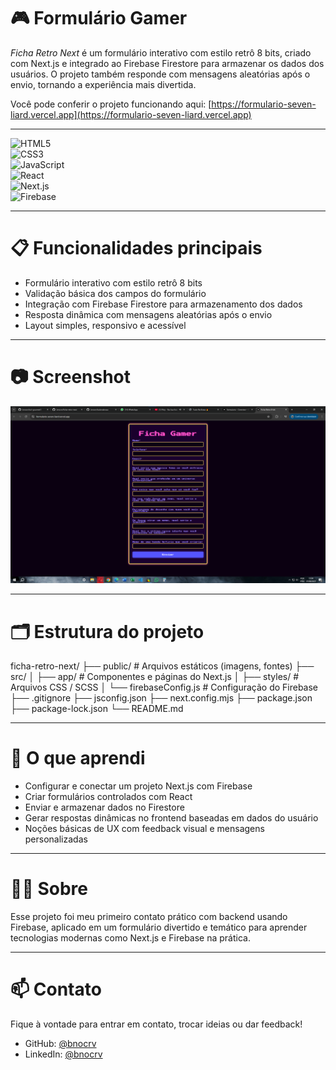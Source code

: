 # 🎮 Formulário Gamer

*Ficha Retro Next* é um formulário interativo com estilo retrô 8 bits, criado com Next.js e integrado ao Firebase Firestore para armazenar os dados dos usuários. O projeto também responde com mensagens aleatórias após o envio, tornando a experiência mais divertida.

Você pode conferir o projeto funcionando aqui: [https://formulario-seven-liard.vercel.app](https://formulario-seven-liard.vercel.app)

---

![HTML5](https://img.shields.io/badge/HTML5-E34F26?style=flat&logo=html5&logoColor=white)  
![CSS3](https://img.shields.io/badge/CSS3-1572B6?style=flat&logo=css3&logoColor=white)  
![JavaScript](https://img.shields.io/badge/JavaScript-F7DF1E?style=flat&logo=javascript&logoColor=black)  
![React](https://img.shields.io/badge/React-61DAFB?style=flat&logo=react&logoColor=black)  
![Next.js](https://img.shields.io/badge/Next.js-000000?style=flat&logo=next.js&logoColor=white)  
![Firebase](https://img.shields.io/badge/Firebase-FFCA28?style=flat&logo=firebase&logoColor=black)  

---

# 📋 Funcionalidades principais

- Formulário interativo com estilo retrô 8 bits  
- Validação básica dos campos do formulário  
- Integração com Firebase Firestore para armazenamento dos dados  
- Resposta dinâmica com mensagens aleatórias após o envio  
- Layout simples, responsivo e acessível  

---

# 📷 Screenshot

<img src="screenshot.png" alt="Screenshot do Formulário" width="600"/>

---

# 🗂️ Estrutura do projeto

ficha-retro-next/
├── public/ # Arquivos estáticos (imagens, fontes)
├── src/
│ ├── app/ # Componentes e páginas do Next.js
│ ├── styles/ # Arquivos CSS / SCSS
│ └── firebaseConfig.js # Configuração do Firebase
├── .gitignore
├── jsconfig.json
├── next.config.mjs
├── package.json
├── package-lock.json
└── README.md

---

# 🚀 O que aprendi

- Configurar e conectar um projeto Next.js com Firebase  
- Criar formulários controlados com React  
- Enviar e armazenar dados no Firestore  
- Gerar respostas dinâmicas no frontend baseadas em dados do usuário  
- Noções básicas de UX com feedback visual e mensagens personalizadas  

---

# 👨‍💻 Sobre

Esse projeto foi meu primeiro contato prático com backend usando Firebase, aplicado em um formulário divertido e temático para aprender tecnologias modernas como Next.js e Firebase na prática.

---

# 📫 Contato

Fique à vontade para entrar em contato, trocar ideias ou dar feedback!

- GitHub: [@bnocrv](https://github.com/bnocrv)  
- LinkedIn: [@bnocrv](https://linkedin.com/in/bnocrv)  
